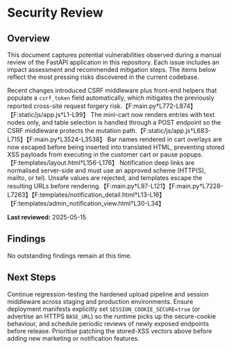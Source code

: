 # Security Review

## Overview
This document captures potential vulnerabilities observed during a manual review of the FastAPI application in this repository.
Each issue includes an impact assessment and recommended mitigation steps. The items below reflect the most pressing risks
discovered in the current codebase.

Recent changes introduced CSRF middleware plus front-end helpers that populate a `csrf_token` field automatically, which
mitigates the previously reported cross-site request forgery risk.【F:main.py†L772-L874】【F:static/js/app.js†L1-L99】
The mini-cart now renders entries with text nodes only, and table selection is handled through a POST endpoint so the
CSRF middleware protects the mutation path.【F:static/js/app.js†L683-L715】【F:main.py†L3524-L3538】
Bar names rendered in cart overlays are now escaped before being inserted into translated HTML, preventing stored XSS
payloads from executing in the customer cart or pause popups.【F:templates/layout.html†L156-L176】
Notification deep links are normalised server-side and must use an approved scheme (HTTP(S), mailto, or tel). Unsafe
values are rejected, and templates escape the resulting URLs before rendering.【F:main.py†L97-L121】【F:main.py†L7228-L7263】【F:templates/notification_detail.html†L13-L16】【F:templates/admin_notification_view.html†L30-L34】

**Last reviewed:** 2025-05-15

## Findings

No outstanding findings remain at this time.

## Next Steps
Continue regression-testing the hardened upload pipeline and session middleware across staging and production environments. Ensure deployment manifests explicitly set `SESSION_COOKIE_SECURE=true` (or advertise an HTTPS `BASE_URL`) so the runtime picks up the secure-cookie behaviour, and schedule periodic reviews of newly exposed endpoints before release. Prioritise patching the stored-XSS vectors above before adding new marketing or notification features.
